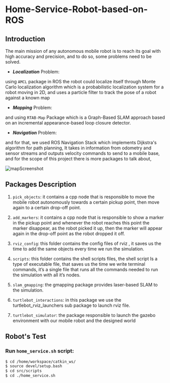 # Home-Service-Robot-based-on-ROS
## Introduction
The main mission of any autonomous mobile robot is to reach its goal
with high accuracy and precision, and to do so, some problems need to
be solved.

- **_Localization_** Problem:

using ```AMCL``` package in ROS the robot could localize itself through
Monte Carlo localization algorithm which is a probabilistic localization
system for a robot moving in 2D, and uses a particle filter to track the
pose of a robot against a known map

- **_Mapping_** Problem:

and using ```RTAB-Map``` Package which is a Graph-Based SLAM approach
based on an incremental appearance-based loop closure detector.

- **_Navigation_** Problem:

and for that, we used ROS Navigation Stack which implements
Dijkstra's algorithm for path planning, It takes in information from
odometry and sensor streams and outputs velocity commands to send
to a mobile base, and for the scope of this project there is more packages to talk about,


![mapScreenshot](https://user-images.githubusercontent.com/105011124/171307707-529e2372-510e-4ae1-a0d2-bac12dfe65b8.PNG)
## Packages Description 
1. ```pick_objects```:
it contains a cpp node that is responsible to
move the mobile robot autonomously towards a certain pickup point,
then move again to a certain drop-off point.

2. ```add_markers```: 
it contains a cpp node that is responsible to
show a marker in the pickup point and whenever the robot reaches this
point the marker disappear, as the robot picked it up, then the marker
will appear again in the drop-off point as the robot dropped it off.

3. ```rviz_config```: 
this folder contains the config files of rviz , it saves us the
time to add the same objects every time we run the simulation.

4. ```scripts```: 
this folder contains the shell scripts files, the shell script Is a
type of executable file, that saves us the time we write terminal
commands, it’s a single file that runs all the commands needed to run
the simulation with all it’s nodes.

5. ```slam_gmapping```:
the gmapping package provides laser-based SLAM to
the simulation.

6. ```turtlebot_interactions```:
in this package we use the
turtlebot_rviz_launchers sub package to launch rviz file.

7. ```turtlebot_simulator```:
the package responsible to launch the gazebo
environment with our mobile robot and the designed world
## Robot's Test
### Run ```home_service.sh``` script:
```bash
$ cd /home/workspace/catkin_ws/
$ source devel/setup.bash
$ cd src/scripts
$ cd ./home_service.sh
```
